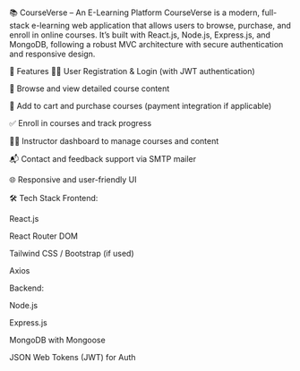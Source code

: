 📚 CourseVerse – An E-Learning Platform
CourseVerse is a modern, full-stack e-learning web application that allows users to browse, purchase, and enroll in online courses. It’s built with React.js, Node.js, Express.js, and MongoDB, following a robust MVC architecture with secure authentication and responsive design.

🚀 Features
🧑‍🎓 User Registration & Login (with JWT authentication)

📘 Browse and view detailed course content

🛒 Add to cart and purchase courses (payment integration if applicable)

✅ Enroll in courses and track progress

🧑‍🏫 Instructor dashboard to manage courses and content

📬 Contact and feedback support via SMTP mailer

🌐 Responsive and user-friendly UI

🛠️ Tech Stack
Frontend:

React.js

React Router DOM

Tailwind CSS / Bootstrap (if used)

Axios

Backend:

Node.js

Express.js

MongoDB with Mongoose

JSON Web Tokens (JWT) for Auth
